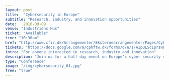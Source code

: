 ```yaml
---
layout: post
title:  "Cybersecurity in Europe"
subtitle: "Research, industry, and innovation opportunities"
date:   2016-09-09
venue: "Industriens Hus"
ticket: "Available"
time: "10:30am"
href: "http://www.cfir.dk/Arrangementer/Eksternearrangementer/Pages/Cybersecurity-in-Europe.aspx"
tickets: "https://docs.google.com/a/cphftw.dk/forms/d/e/1FAIpQLSc1prsHEW6v9_cKsJKYqGjH3IL3eUiayrwkEVD81iBPEXwHvw/viewform"
intro: "For anyone interested in research, industry and innovation"
description: "Join us for a half day event on Europe’s cyber security research agenda – listen to expert views on future European cooperation to support and provide innovative solutions for cyber security and exchange ideas and best practices on how to move European cybersecurity forward together with the European Institutions, industry, research centres, universities, local clusters, and associations."
type: "Conference"
image: "/img/cybersecurity_01.jpg"
free: "true"
---
```

<!-- fill in the URL of your event host page if you haven't enough information for a detail page, so the event link won't point on the detail page at all -->
